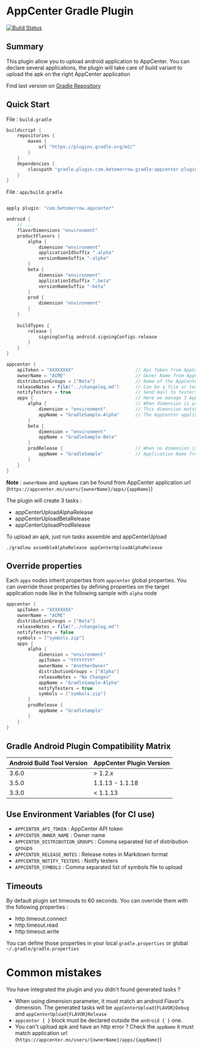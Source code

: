 # AppCenter Gradle Plugin

[![Build Status](https://travis-ci.com/oliviergauthier/gradle-appcenter-plugin.svg?branch=master)](https://travis-ci.com/oliviergauthier/gradle-appcenter-plugin.svg?branch=master)

## Summary

This plugin allow you to upload android application to AppCenter. You can declare several applications, the plugin will take care of build variant to upload the apk on the right AppCenter application

Find last version on [Gradle Repository](https://plugins.gradle.org/plugin/com.betomorrow.appcenter)

## Quick Start

File : `build.gradle`

```groovy
buildscript {
    repositories {
        maven {
            url "https://plugins.gradle.org/m2/"
        }
    }
    dependencies {
        classpath "gradle.plugin.com.betomorrow.gradle:appcenter-plugin:1.2.1"
    }
}

```

File : `app/build.gradle`

```groovy

apply plugin: "com.betomorrow.appcenter"

android {
    // ...
    flavorDimensions "environment"
    productFlavors {
        alpha {
            dimension "environment"
            applicationIdSuffix ".alpha"
            versionNameSuffix "-alpha"
        }
        beta {
            dimension "environment"
            applicationIdSuffix ".beta"
            versionNameSuffix "-beta"
        }
        prod {
            dimension "environment"
        }
    }
    
    buildTypes {
        release {
            signingConfig android.signingConfigs.release
        }
    }
}

appcenter {
    apiToken = "XXXXXXXX"                       // Api Token from AppCenter user profile
    ownerName = "ACME"                          // Owner Name from AppCenter Application (see following note)
    distributionGroups = ["Beta"]               // Name of the AppCenter Distribution Group
    releaseNotes = file("../changelog.md")      // Can be a file or text
    notifyTesters = true                        // Send mail to testers
    apps {                                      // Here we manage 3 AppCenter applications : alpha, beta and prod
        alpha {                                 // When dimension is provided, this name match the productFlavor name
            dimension = "environment"           // This dimension match the flavor dimension
            appName = "GradleSample-Alpha"      // The AppCenter application name
        }
        beta {
            dimension = "environment"
            appName = "GradleSample-Beta"
        }
        prodRelease {                           // When no dimension is provided, this name match the full variant name
            appName = "GradleSample"            // Application Name from AppCenter (see following note)
        }
    }
}

```
**Note** : `ownerName` and `appName` can be found from AppCenter application url (`https://appcenter.ms/users/{ownerName}/apps/{appName}`) 


The plugin will create 3 tasks :

- appCenterUploadAlphaRelease
- appCenterUploadBetaRelease
- appCenterUploadProdRelease

To upload an apk, just run tasks assemble and appCenterUpload

`./gradlew assembleAlphaRelease appCenterUploadAlphaRelease`


## Override properties

Each `apps` nodes inherit properties from `appcenter` global properties. You can override those properties by defining properties on the target application node like in the following sample with `alpha` node

```groovy
appcenter {
    apiToken = "XXXXXXXX"
    ownerName = "ACME"
    distributionGroups = ["Beta"]
    releaseNotes = file("../changelog.md")
    notifyTesters = false
    symbols = ["symbols.zip"]
    apps {      
        alpha {
            dimension = "environment"
            apiToken = "YYYYYYYY"
            ownerName = "AnotherOwner"
            distributionGroups = ["Alpha"]
            releaseNotes = "No Changes"
            appName = "GradleSample-Alpha"
            notifyTesters = true
            symbols = ["symbols.zip"]
        }
        prodRelease {           
            appName = "GradleSample"
        }
    }
}
```

## Gradle Android Plugin Compatibility Matrix

| Android Build Tool Version | AppCenter Plugin Version |
| -------------------------- | ------------------------ |
| 3.6.0                      | > 1.2.x                  |
| 3.5.0                      | 1.1.13 - 1.1.18          |
| 3.3.0                      | < 1.1.13                 |

## Use Environment Variables (for CI use)
- `APPCENTER_API_TOKEN` : AppCenter API token
- `APPCENTER_OWNER_NAME` : Owner name
- `APPCENTER_DISTRIBUTION_GROUPS` : Comma separated list of distribution groups 
- `APPCENTER_RELEASE_NOTES` : Release notes in Markdown format
- `APPCENTER_NOTIFY_TESTERS` : Notify testers
- `APPCENTER_SYMBOLS` : Comma separated list of symbols file to upload

## Timeouts
By default plugin set timeouts to 60 seconds. You can override them with the following properties :
- http.timeout.connect
- http.timeout.read
- http.timeout.write

You can define those properties in your local `gradle.properties` or global `~/.gradle/gradle.properties`

# Common mistakes
You have integrated the plugin and you didn't found generated tasks ?

- When using dimension parameter, it must match an android Flavor's dimension. The generated tasks will be `appCenterUpload{FLAVOR}Debug` and `appCenterUpload{FLAVOR}Release`
- `appcenter { }` block must be declared outside the `android { }` one.
- You can't upload apk and have an http error ? Check the `appName` it must match application url (`https://appcenter.ms/users/{ownerName}/apps/{appName}`)
